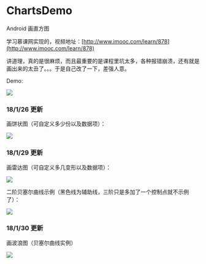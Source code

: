 # ChartsDemo
Android 画直方图

学习慕课网实现的，视频地址：[http://www.imooc.com/learn/878](http://www.imooc.com/learn/878)

讲道理，真的是很麻烦，而且最重要的是课程里坑太多，各种报错崩溃，还有就是画出来的太丑了。。。于是自己改了一下，差强人意。

Demo:

![](https://i.loli.net/2017/09/06/59afa3bcdec8e.png)

### 18/1/26 更新

画饼状图（可自定义多少份以及数据项）：

![](https://i.loli.net/2018/01/26/5a6a94810552e.png)

### 18/1/29 更新

画雷达图（可自定义多几变形以及数据项）：

![](https://i.loli.net/2018/01/29/5a6ed406e1cfd.png)

二阶贝塞尔曲线示例（黑色线为辅助线，三阶只是多加了一个控制点就不示例了）：

![](https://i.loli.net/2018/01/29/5a6f06ece9fa1.gif)

### 18/1/30 更新

画波浪图（贝塞尔曲线实例）

![](https://i.loli.net/2018/01/30/5a7046a78c799.gif)
